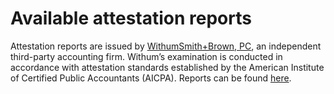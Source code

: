 # Available attestation reports

Attestation reports are issued by [WithumSmith+Brown, PC](https://www.withum.com/), an independent third-party accounting firm. Withum’s examination is conducted in accordance with attestation standards established by the American Institute of Certified Public Accountants (AICPA). Reports can be found [here](https://paxos.com/paxg-transparency/).

